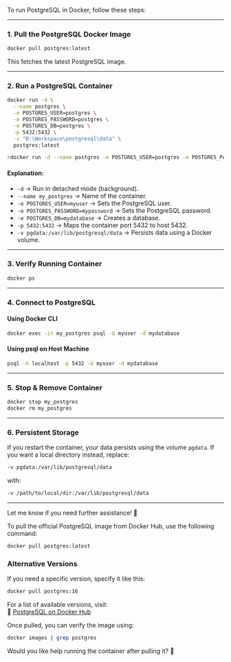 To run PostgreSQL in Docker, follow these steps:

---

### **1. Pull the PostgreSQL Docker Image**

```sh
docker pull postgres:latest
```

This fetches the latest PostgreSQL image.

---

### **2. Run a PostgreSQL Container**

```sh
docker run -d \
  --name postgres \
  -e POSTGRES_USER=postgres \
  -e POSTGRES_PASSWORD=postgres \
  -e POSTGRES_DB=postgres \
  -p 5432:5432 \
  -v "D:\Workspace\postgresql\data" \
  postgres:latest
```

``` sh
>docker run -d --name postgres -e POSTGRES_USER=postgres -e POSTGRES_PASSWORD=postgres -e POSTGRES_DB=postgres -p 5432:5432  -v "D:\Workspace\postgresql\data" postgres:latest
```
#### **Explanation:**

- `-d` → Run in detached mode (background).
- `--name my_postgres` → Name of the container.
- `-e POSTGRES_USER=myuser` → Sets the PostgreSQL user.
- `-e POSTGRES_PASSWORD=mypassword` → Sets the PostgreSQL password.
- `-e POSTGRES_DB=mydatabase` → Creates a database.
- `-p 5432:5432` → Maps the container port 5432 to host 5432.
- `-v pgdata:/var/lib/postgresql/data` → Persists data using a Docker volume.

---

### **3. Verify Running Container**

```sh
docker ps
```

---

### **4. Connect to PostgreSQL**

#### **Using Docker CLI**

```sh
docker exec -it my_postgres psql -U myuser -d mydatabase
```

#### **Using psql on Host Machine**

```sh
psql -h localhost -p 5432 -U myuser -d mydatabase
```

---

### **5. Stop & Remove Container**

```sh
docker stop my_postgres
docker rm my_postgres
```

---

### **6. Persistent Storage**

If you restart the container, your data persists using the volume `pgdata`. If you want a local directory instead, replace:

```sh
-v pgdata:/var/lib/postgresql/data
```

with:

```sh
-v /path/to/local/dir:/var/lib/postgresql/data
```

---

Let me know if you need further assistance! 🚀


To pull the official PostgreSQL image from Docker Hub, use the following command:

```sh
docker pull postgres:latest
```

### **Alternative Versions**

If you need a specific version, specify it like this:

```sh
docker pull postgres:16
```

For a list of available versions, visit:  
🔗 [PostgreSQL on Docker Hub](https://hub.docker.com/_/postgres)

Once pulled, you can verify the image using:

```sh
docker images | grep postgres
```

Would you like help running the container after pulling it? 🚀